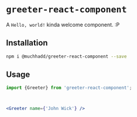 # `greeter-react-component`

A `Hello, world!` kinda welcome component. :P

## Installation

```bash
npm i @muchhadd/greeter-react-component --save
```

## Usage

```jsx
import {Greeter} from 'greeter-react-component';



<Greeter name={'John Wick'} />

```
